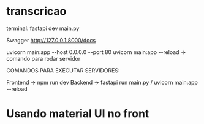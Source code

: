 # transcricao

terminal:
fastapi dev main.py

Swagger
http://127.0.0.1:8000/docs

uvicorn main:app --host 0.0.0.0 --port 80
uvicorn main:app --reload => comando para rodar servidor


COMANDOS PARA EXECUTAR SERVIDORES:

Frontend -> npm run dev
Backend -> fastapi run main.py / uvicorn main:app --reload


# Usando material UI no front